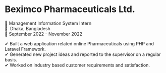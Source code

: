 # Beximco Pharmaceuticals Ltd. 
💼 Management Information System Intern <br>
📍 &nbsp;Dhaka, Bangladesh  <br>
📅 September 2022 - November 2022  <br>

✔ Built a web application related online Pharmaceuticals using PHP and Laravel Framework.  <br>
✔ Generated new project ideas and reported to the supervisor on a regular basis.  <br>
✔ Worked on industry based customer requirements and satisfaction.  <br>
